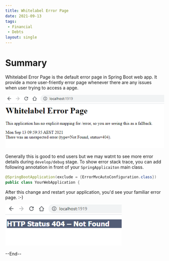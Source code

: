```yaml
---
title: Whitelabel Error Page
date: 2021-09-13
tags:
 - Financial
 - Debts
layout: single
---
```


# Summary
Whitelabel Error Page is the default error page in Spring Boot web app.
It provide a more user-friently error page whenever there are any issues when user trying to access a apge.

![](/assets/images/WhileLabelErrorPage.png)

Generally this is good to end users but we may watnt to see more error details during `develop/debug` stage. To show error stack trace, you can add following annotation in front of your `SpringApplicaiton` main class.

```java
@SpringBootApplication(exclude = {ErrorMvcAutoConfiguration.class})
public class YourWebApplication {
```

After this change and restart your application, you'd see your familiar error page. :-)

![](/assets/images/WhiteLabelError_Normal.png)


--End--
